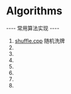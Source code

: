 # Algorithms
----  常用算法实现  ----
1. [shuffle.cpp](https://github.com/Jackson-Y/Machine-Learning/blob/master/algorithms/shuffle.cpp) 随机洗牌
2. []() 
3. []() 
4. []() 
5. []() 
6. []() 
7. []() 
8. []() 